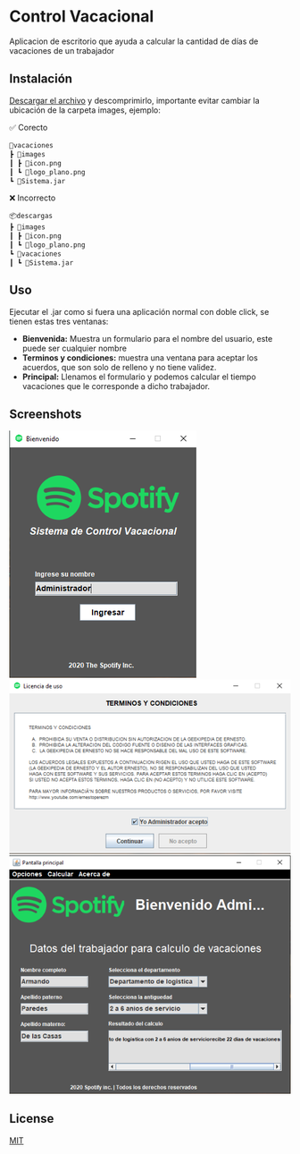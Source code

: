 # Control Vacacional

Aplicacion de escritorio que ayuda a calcular la cantidad de días de vacaciones de un trabajador

## Instalación

[Descargar el archivo](https://github.com/D4ITON/controlvacacional/releases/download/1.0.0/vacaciones.rar) y descomprimirlo, importante evitar cambiar la ubicación de la carpeta images, ejemplo:

✅ Corecto

```
📂vacaciones
┣ 📂images
┃ ┣ 📜icon.png
┃ ┗ 📜logo_plano.png
┗ 📜Sistema.jar
```

❌ Incorrecto

```
📦descargas
┣ 📂images
┃ ┣ 📜icon.png
┃ ┗ 📜logo_plano.png
┗ 📂vacaciones
┃ ┗ 📜Sistema.jar
```

## Uso

Ejecutar el .jar como si fuera una aplicación normal con doble click, se tienen estas tres ventanas:

- **Bienvenida:** Muestra un formulario para el nombre del usuario, este puede ser cualquier nombre
- **Terminos y condiciones:** muestra una ventana para aceptar los acuerdos, que son solo de relleno y no tiene validez.
- **Principal:** Llenamos el formulario y podemos calcular el tiempo vacaciones que le corresponde a dicho trabajador.

## Screenshots

![bienvenida](https://raw.githubusercontent.com/D4ITON/controlvacacional/master/screeshots/bienvenida.png)
![licencia](https://raw.githubusercontent.com/D4ITON/controlvacacional/master/screeshots/licencia.png)
![calcular](https://raw.githubusercontent.com/D4ITON/controlvacacional/master/screeshots/calcular.png)

## License

[MIT](https://choosealicense.com/licenses/mit/)
